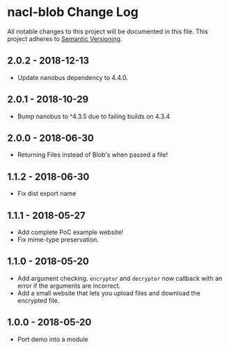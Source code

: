 # nacl-blob Change Log
All notable changes to this project will be documented in this file.
This project adheres to [Semantic Versioning](http://semver.org/).

## 2.0.2 - 2018-12-13
* Update nanobus dependency to 4.4.0.

## 2.0.1 - 2018-10-29
* Bump nanobus to ^4.3.5 due to failing builds on 4.3.4

## 2.0.0 - 2018-06-30
* Returning Files instead of Blob's when passed a file!

## 1.1.2 - 2018-06-30
* Fix dist export name

## 1.1.1 - 2018-05-27
* Add complete PoC example website!
* Fix mime-type preservation.

## 1.1.0 - 2018-05-20
* Add argument checking.  `encryptor` and `decryptor` now callback with an error if the arguments are incorrect.
* Add a small website that lets you upload files and download the encrypted file.

## 1.0.0 - 2018-05-20
* Port demo into a module
